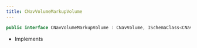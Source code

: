 ```yaml
---
title: CNavVolumeMarkupVolume
---
```


```csharp
public interface CNavVolumeMarkupVolume : CNavVolume, ISchemaClass<CNavVolume>, ISchemaClass<CNavVolumeMarkupVolume>, ISchemaField, ISchemaClass, INativeHandle
```

- Implements

